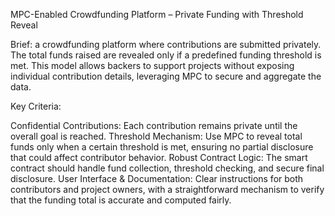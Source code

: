MPC-Enabled Crowdfunding Platform – Private Funding with Threshold Reveal

Brief: a crowdfunding platform where contributions are submitted privately. The total funds raised are revealed only if a predefined funding threshold is met. This model allows backers to support projects without exposing individual contribution details, leveraging MPC to secure and aggregate the data.

Key Criteria:

Confidential Contributions: Each contribution remains private until the overall goal is reached.
Threshold Mechanism: Use MPC to reveal total funds only when a certain threshold is met, ensuring no partial disclosure that could affect contributor behavior.
Robust Contract Logic: The smart contract should handle fund collection, threshold checking, and secure final disclosure.
User Interface & Documentation: Clear instructions for both contributors and project owners, with a straightforward mechanism to verify that the funding total is accurate and computed fairly.